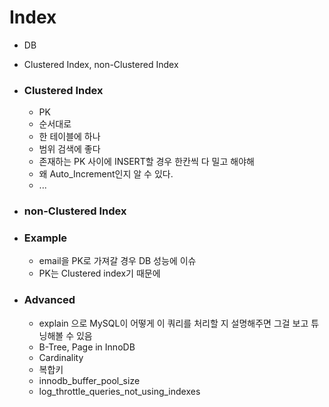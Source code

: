 # Index

* DB

* Clustered Index, non-Clustered Index

* ### Clustered Index

  * PK
  * 순서대로
  * 한 테이블에 하나
  * 범위 검색에 좋다
  * 존재하는 PK 사이에 INSERT할 경우 한칸씩 다 밀고 해야해
  * 왜 Auto_Increment인지 알 수 있다.
  * ...

* ### non-Clustered Index

* ### Example

  * email을 PK로 가져갈 경우 DB 성능에 이슈
  * PK는 Clustered index기 때문에 

* ### Advanced

  * explain 으로 MySQL이 어떻게 이 쿼리를 처리할 지 설명해주면 그걸 보고 튜닝해볼 수 있음
  *  B-Tree, Page in InnoDB
  * Cardinality
  * 복합키
  * innodb_buffer_pool_size
  * log_throttle_queries_not_using_indexes
